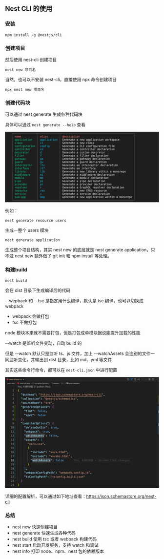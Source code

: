 ## Nest CLI 的使用

### 安装

```shell
npm install -g @nestjs/cli
```



### 创建项目

然后使用 nest-cli 创建项目

```shell
nest new 项目名
```



当然，也可以不安装 nest-cli，直接使用 npx 命令创建项目

```shell
npx nest new 项目名
```



### 创建代码块

可以通过 nest generate 生成各种代码块

具体可以通过 `nest generate --help` 查看

![](./imgs/img1.png)



例如：

```shell
nest generate resource users
```

生成一整个 users 模块



```shell
nest generate application
```

生成整个项目结构，其实 nest new 的底层就是 nest generate application，只不过 nest new 额外做了 git init 和 npm install 等处理。



### 构建build

```shell
nest build
```

会在 dist 目录下生成编译后的代码



--wepback 和 --tsc 是指定用什么编译，默认是 tsc 编译，也可以切换成 webpack

- webpack 会做打包
- tsc 不做打包

node 模块本来就不需要打包，但是打包成单模块据说能提升加载的性能



--watch 是监听文件变动，自动 build 的

但是 --watch 默认只是监听 ts、js 文件，加上 --watchAssets 会连别的文件一同监听变化，并输出到 dist 目录，比如 md、yml 等文件



其实这些命令行命令，都可以在 `nest-cli.json` 中进行配置

![](./imgs/img2.png)

详细的配置解析，可以通过如下地址查看：https://json.schemastore.org/nest-cli



### 总结

- nest new 快速创建项目
- nest generate 快速生成各种代码
- nest build 使用 tsc 或者 webpack 构建代码
- nest start 启动开发服务，支持 watch 和调试
- nest info 打印 node、npm、nest 包的依赖版本
